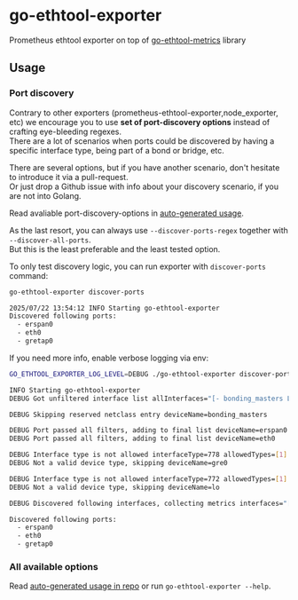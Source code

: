 # go-ethtool-exporter

Prometheus ethtool exporter on top of [go-ethtool-metrics](https://github.com/newrushbolt/go-ethtool-metrics) library

## Usage

### Port discovery

Contrary to other exporters (prometheus-ethtool-exporter,node_exporter, etc) we encourage you to use **set of port-discovery options** instead of crafting eye-bleeding regexes.  
There are a lot of scenarios when ports could be discovered by having a specific interface type, being part of a bond or bridge, etc.

There are several options, but if you have another scenario, don't hesitate to introduce it via a pull-request.  
Or just drop a Github issue with info about your discovery scenario, if you are not into Golang.

Read avaliable port-discovery-options in [auto-generated usage](exporter_help.go).

As the last resort, you can always use `--discover-ports-regex` together with `--discover-all-ports`.  
But this is the least preferable and the least tested option.

To only test discovery logic, you can run exporter with `discover-ports` command:

```bash
go-ethtool-exporter discover-ports

2025/07/22 13:54:12 INFO Starting go-ethtool-exporter
Discovered following ports:
  - erspan0
  - eth0
  - gretap0
```

If you need more info, enable verbose logging via env:

```bash
GO_ETHTOOL_EXPORTER_LOG_LEVEL=DEBUG ./go-ethtool-exporter discover-ports

INFO Starting go-ethtool-exporter
DEBUG Got unfiltered interface list allInterfaces="[- bonding_masters L erspan0 L eth0 L gre0 L gretap0 L ip6_vti0 L ip6gre0 L ip6tnl0 L ip_vti0 L lo L sit0 L tunl0]"

DEBUG Skipping reserved netclass entry deviceName=bonding_masters

DEBUG Port passed all filters, adding to final list deviceName=erspan0
DEBUG Port passed all filters, adding to final list deviceName=eth0

DEBUG Interface type is not allowed interfaceType=778 allowedTypes=[1] devicePath=/sys/class/net/gre0
DEBUG Not a valid device type, skipping deviceName=gre0

DEBUG Interface type is not allowed interfaceType=772 allowedTypes=[1] devicePath=/sys/class/net/lo
DEBUG Not a valid device type, skipping deviceName=lo

DEBUG Discovered following interfaces, collecting metrics interfaces="[erspan0 eth0 gretap0]"

Discovered following ports:
  - erspan0
  - eth0
  - gretap0
```

### All available options

Read [auto-generated usage in repo](exporter_help.go) or run `go-ethtool-exporter --help`.
